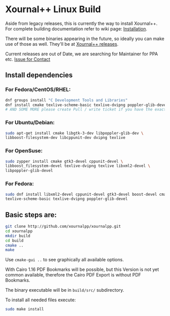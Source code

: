 # Xournal++ Linux Build

Aside from legacy releases, this is currently the way to install Xournal++. For complete building documentation refer to wiki page:
[Installation](https://github.com/xournalpp/xournalpp/wiki/Installing).

There will be some binaries appearing in the future, so ideally you can make use of those as well.
They'll be at [Xournal++ releases](https://github.com/xournalpp/xournalpp/releases).

Current releases are out of Date, we are searching for Maintainer for PPA etc.
[Issue for Contact](https://github.com/xournalpp/xournalpp/issues/176)


## Install dependencies
### For Fedora/CentOS/RHEL:
````bash
dnf groups install "C Development Tools and Libraries"
dnf install cmake texlive-scheme-basic texlive-dvipng poppler-glib-devel
# AND SOME MORE please create Pull / write ticket if you have the exact dependencies
````

### For Ubuntu/Debian:
````bash
sudo apt-get install cmake libgtk-3-dev libpoppler-glib-dev \
libboost-filesystem-dev libcppunit-dev dvipng texlive 
````

### For OpenSuse:
```bash
sudo zypper install cmake gtk3-devel cppunit-devel \
libboost_filesystem-devel texlive-dvipng texlive libxml2-devel \
libpoppler-glib-devel
```

### For Fedora:
```bash
sudo dnf install libxml2-devel cppunit-devel gtk3-devel boost-devel cmake-gui \
texlive-scheme-basic texlive-dvipng poppler-glib-devel
```

## Basic steps are:
````bash
git clone http://github.com/xournalpp/xournalpp.git
cd xournalpp
mkdir build
cd build
cmake ..
make
````

Use `cmake-gui ..` to see graphically all available options.

With Cairo 1.16 PDF Bookmarks will be possible, but this Version is not yet
common available, therefore the Cairo PDF Export is without PDF Bookmarks.

The binary executable will be in `build/src/` subdirectory.

To install all needed files execute:
```bash
sudo make install
```

